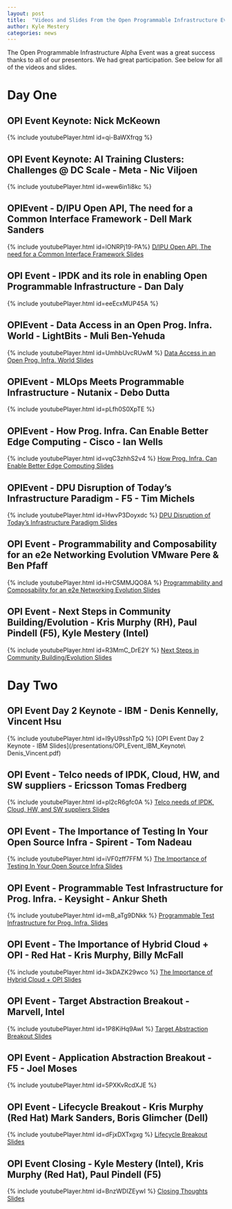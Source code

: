 ```yaml
---
layout: post
title:  "Videos and Slides From the Open Programmable Infrastructure Event"
author: Kyle Mestery
categories: news
---
```


The Open Programmable Infrastructure Alpha Event was a great success thanks to
all of our presentors. We had great participation. See below for all of the
videos and slides.

# Day One

## OPI Event Keynote: Nick McKeown

{% include youtubePlayer.html id=qi-BaWXfrqg %}

## OPI Event Keynote: AI Training Clusters: Challenges @ DC Scale - Meta - Nic Viljoen

{% include youtubePlayer.html id=wew6in1i8kc %}

## OPIEvent - D/IPU Open API, The need for a Common Interface Framework - Dell Mark Sanders

{% include youtubePlayer.html id=lONRPj19-PA%}
[D/IPU Open API, The need for a Common Interface Framework Slides](/presentations/OPI_Event_Dell_Mark_Sanders.pdf)

## OPI Event - IPDK and its role in enabling Open Programmable Infrastructure - Dan Daly

{% include youtubePlayer.html id=eeEcxMUP45A %}

## OPIEvent - Data Access in an Open Prog. Infra. World - LightBits - Muli Ben-Yehuda

{% include youtubePlayer.html id=UmhbUvcRUwM %}
[Data Access in an Open Prog. Infra. World Slides](/presentations/OPI_Event_Lightbits_Muli_BenYehuda.pdf)

## OPIEvent - MLOps Meets Programmable Infrastructure - Nutanix - Debo Dutta

{% include youtubePlayer.html id=pLfh0S0XpTE %}

## OPIEvent - How Prog. Infra. Can Enable Better Edge Computing - Cisco - Ian Wells

{% include youtubePlayer.html id=vqC3zhhS2v4 %}
[How Prog. Infra. Can Enable Better Edge Computing Slides](/presentations/OPI_Event_Cisco_Ian_Wells.pdf)

## OPIEvent - DPU Disruption of Today’s Infrastructure Paradigm - F5 - Tim Michels

{% include youtubePlayer.html id=HwvP3Doyxdc %}
[DPU Disruption of Today’s Infrastructure Paradigm Slides](/presentations/OPI_Event_F5_Tim_Michels.pdf)

## OPI Event - Programmability and Composability for an e2e Networking Evolution VMware Pere & Ben Pfaff

{% include youtubePlayer.html id=HrC5MMJQO8A %}
[Programmability and Composability for an e2e Networking Evolution Slides](/presentations/OPI_Event_VMWare_Ben_Pere.pdf)

## OPI Event - Next Steps in Community Building/Evolution - Kris Murphy (RH), Paul Pindell (F5), Kyle Mestery (Intel)

{% include youtubePlayer.html id=R3MmC_DrE2Y %}
[Next Steps in Community Building/Evolution Slides](/presentations/next-steps-community.pdf)

# Day Two

## OPI Event Day 2 Keynote - IBM - Denis Kennelly, Vincent Hsu

{% include youtubePlayer.html id=I9yU9sshTpQ %}
[OPI Event Day 2 Keynote - IBM Slides](/presentations/OPI_Event_IBM_Keynote\ Denis_Vincent.pdf)

## OPI Event - Telco needs of IPDK, Cloud, HW, and SW suppliers - Ericsson Tomas Fredberg

{% include youtubePlayer.html id=pl2cR6gfc0A %}
[Telco needs of IPDK, Cloud, HW, and SW suppliers Slides](/presentations/OPI_Event_Ericsson_Tomas_Fredberg.pdf)

## OPI Event - The Importance of Testing In Your Open Source Infra - Spirent - Tom Nadeau

{% include youtubePlayer.html id=iVF0zff7FFM %}
[The Importance of Testing In Your Open Source Infra Slides](/presentations/OPI_Event_Spirent_Tom_Nadeau.pdf)

## OPI Event - Programmable Test Infrastructure for Prog. Infra. - Keysight - Ankur Sheth

{% include youtubePlayer.html id=mB_aTg9DNkk %}
[Programmable Test Infrastructure for Prog. Infra. Slides](/presentations/OPI_Event_Keysight_Ankur_Sheth.pdf)

## OPI Event - The Importance of Hybrid Cloud + OPI - Red Hat - Kris Murphy, Billy McFall

{% include youtubePlayer.html id=3kDAZK29wco %}
[The Importance of Hybrid Cloud + OPI Slides](/presentations/OPI_Event_Red_Hat_Kris_Billy.pdf)

## OPI Event - Target Abstraction Breakout - Marvell, Intel

{% include youtubePlayer.html id=1P8KiHq9AwI %}
[Target Abstraction Breakout Slides](/presentations/OPI_Event_Target_Abstraction_Breakout.pdf)

## OPI Event - Application Abstraction Breakout - F5 - Joel Moses

{% include youtubePlayer.html id=5PXKvRcdXJE %}

## OPI Event - Lifecycle Breakout - Kris Murphy (Red Hat) Mark Sanders, Boris Glimcher (Dell)

{% include youtubePlayer.html id=dFjxDXTxgxg %}
[Lifecycle Breakout Slides](/presentations/OPI_Event_Breakout3_Lifecycle_API_Prov_Mgt.pdf)

## OPI Event Closing - Kyle Mestery (Intel), Kris Murphy (Red Hat), Paul Pindell (F5)

{% include youtubePlayer.html id=BnzWDIZEywI %}
[Closing Thoughts Slides](/presentations/OPI_Event_Closing_thoughts.pdf)
